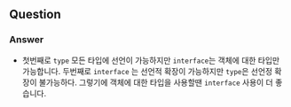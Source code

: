 ## Question

### Answer

- 첫번째로 `type` 모든 타입에 선언이 가능하지만 `interface`는 객체에 대한 타입만 가능합니다.
  두번째로 `interface` 는 선언적 확장이 가능하지만 `type`은 선언정 확장이 불가능하다.
  그렇기에 객체에 대한 타입을 사용할땐 `interface` 사용이 더 좋습니다.
